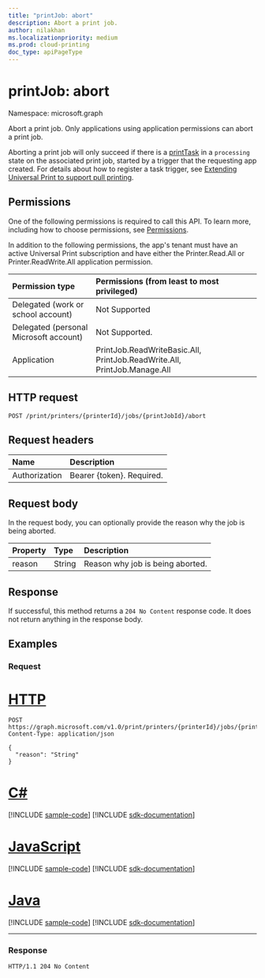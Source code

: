 ```yaml
---
title: "printJob: abort"
description: Abort a print job.
author: nilakhan
ms.localizationpriority: medium
ms.prod: cloud-printing
doc_type: apiPageType
---
```


# printJob: abort

Namespace: microsoft.graph

Abort a print job. Only applications using application permissions can abort a print job.

Aborting a print job will only succeed if there is a [printTask](../resources/printTask.md) in a `processing` state on the associated print job, started by a trigger that the requesting app created. For details about how to register a task trigger, see [Extending Universal Print to support pull printing](/graph/universal-print-concept-overview#extending-universal-print-to-support-pull-printing).

## Permissions
One of the following permissions is required to call this API. To learn more, including how to choose permissions, see [Permissions](/graph/permissions-reference).

In addition to the following permissions, the app's tenant must have an active Universal Print subscription and have either the Printer.Read.All or Printer.ReadWrite.All application permission.

|Permission type | Permissions (from least to most privileged) |
|:---------------|:--------------------------------------------|
|Delegated (work or school account)| Not Supported |
|Delegated (personal Microsoft account)|Not Supported.|
|Application| PrintJob.ReadWriteBasic.All, PrintJob.ReadWrite.All, PrintJob.Manage.All |

## HTTP request

<!-- {
  "blockType": "ignored"
}
-->
``` http
POST /print/printers/{printerId}/jobs/{printJobId}/abort
```

## Request headers
|Name|Description|
|:---|:---|
|Authorization|Bearer {token}. Required.|

## Request body
In the request body, you can optionally provide the reason why the job is being aborted.

| Property     | Type        | Description |
|:-------------|:------------|:------------|
|reason|String|Reason why job is being aborted.|

## Response

If successful, this method returns a `204 No Content` response code. It does not return anything in the response body.

## Examples

### Request

# [HTTP](#tab/http)
<!-- {
  "blockType": "request",
  "name": "printjob_abort"
}
-->
``` http
POST https://graph.microsoft.com/v1.0/print/printers/{printerId}/jobs/{printJobId}/abort
Content-Type: application/json

{
  "reason": "String"
}
```

# [C#](#tab/csharp)
[!INCLUDE [sample-code](../includes/snippets/csharp/printjob-abort-csharp-snippets.md)]
[!INCLUDE [sdk-documentation](../includes/snippets/snippets-sdk-documentation-link.md)]

# [JavaScript](#tab/javascript)
[!INCLUDE [sample-code](../includes/snippets/javascript/printjob-abort-javascript-snippets.md)]
[!INCLUDE [sdk-documentation](../includes/snippets/snippets-sdk-documentation-link.md)]

# [Java](#tab/java)
[!INCLUDE [sample-code](../includes/snippets/java/printjob-abort-java-snippets.md)]
[!INCLUDE [sdk-documentation](../includes/snippets/snippets-sdk-documentation-link.md)]

---

### Response
<!-- {
  "blockType": "response",
  "truncated": true
}
-->
``` http
HTTP/1.1 204 No Content
```

